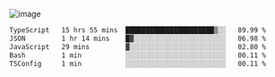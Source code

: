 ![image](https://github-profile-trophy.vercel.app/?username=CMOISDEAD&theme=kimbie_dark&row=1&no-frame=true&margin-w=15&margin-h=15)
<!--START_SECTION:waka-->

```txt
TypeScript   15 hrs 55 mins  ██████████████████████▒░░   89.99 %
JSON         1 hr 14 mins    █▓░░░░░░░░░░░░░░░░░░░░░░░   06.98 %
JavaScript   29 mins         ▓░░░░░░░░░░░░░░░░░░░░░░░░   02.80 %
Bash         1 min           ░░░░░░░░░░░░░░░░░░░░░░░░░   00.11 %
TSConfig     1 min           ░░░░░░░░░░░░░░░░░░░░░░░░░   00.11 %
```

<!--END_SECTION:waka--> 

